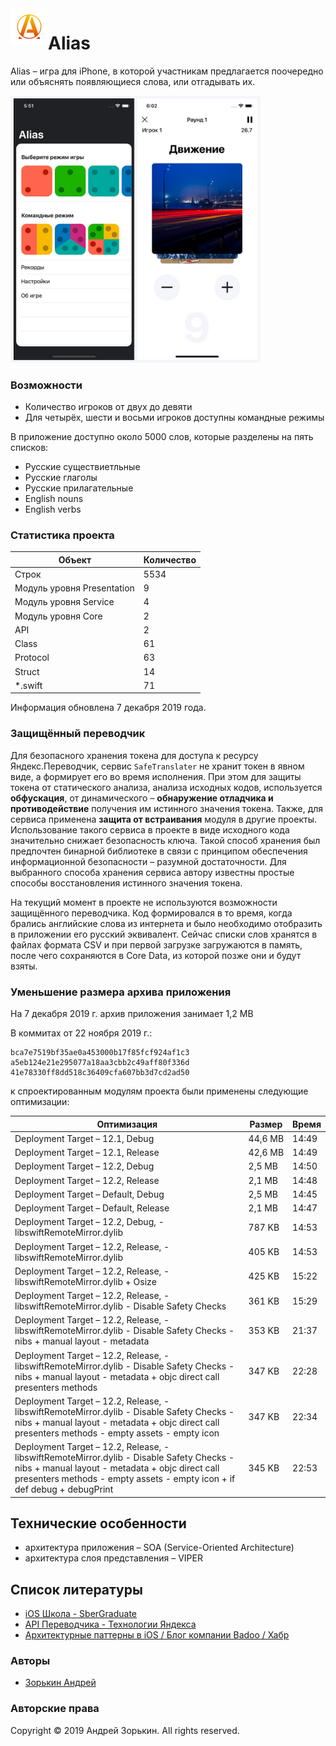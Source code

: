 <img align="left" width="60" height="60" src="AliasGame/Supporting%20Files/Assets.xcassets/AppIcon.appiconset/Icon-120.png?raw=true">

# Alias
Alias – игра для iPhone, в которой участникам предлагается поочередно или объяснять появляющиеся слова, или отгадывать их.

<p align="left">
<img width="400" src="pictures/preview-1000.jpg">
</p>

### Возможности
- Количество игроков от двух до девяти
- Для четырёх, шести и восьми игроков доступны командные режимы

В приложение доступно около 5000 слов, которые разделены на пять списков:
- Русские существиетльные
- Русские глаголы
- Русские прилагательные
- English nouns
- English verbs

### Статистика проекта

| Объект                               | Количество |
|--------------------------------------|------------|
| Строк                                | 5534       |
| Модуль уровня Presentation           | 9          |
| Модуль уровня Service                | 4          |
| Модуль уровня Core                   | 2          |
| API                                  | 2          |
| Class                                | 61         |
| Protocol                             | 63         |
| Struct                               | 14         |
| *\.swift                              | 71         |

Информация обновлена 7 декабря 2019 года.

### Защищённый переводчик

Для безопасного хранения токена для доступа к ресурсу Яндекс.Переводчик, сервис `SafeTranslater` не хранит токен в явном виде, а формирует его во время исполнения. При этом для защиты токена от статического анализа, анализа исходных кодов, используется **обфускация**, от динамического – **обнаружение отладчика и противодействие** получения им истинного значения токена. Также, для сервиса применена **защита от встраивания** модуля в другие проекты. Использование такого сервиса в проекте в виде исходного кода значительно снижает безопасность ключа. Такой способ хранения был предпочтен бинарной библиотеке в связи с принципом обеспечения информационной безопасности – разумной достаточности. Для выбранного способа хранения сервиса автору известны простые способы восстановления истинного значения токена.

На текущий момент в проекте не используются возможности защищённого переводчика. Код формировался в то время, когда брались английские слова из интернета и было необходимо отобразить в приложении его русский эквивалент. Сейчас списки слов хранятся в файлах формата CSV и при первой загрузке загружаются в память, после чего сохраняются в Core Data, из которой позже они и будут взяты.


### Уменьшение размера архива приложения

На 7 декабря 2019 г. архив приложения занимает 1,2 MB

В коммитах от 22 ноября 2019 г.:
```
bca7e7519bf35ae0a453000b17f85fcf924af1c3
a5eb124e21e295077a18aa3cbb2c49aff80f336d
41e78330ff8dd518c36409cfa607bb3d7cd2ad50
```
 к спроектированным модулям проекта были применены следующие оптимизации:


| Оптимизация                                                                                                                                                                                                                         | Размер | Время |
|-------------------------------------------------------------------------------------------------------------------------------------------------------------------------------------------------------------------------------------|---------------|-------|
| Deployment Target – 12\.1, Debug                                                                                                                                                                                                    | 44,6 MB       | 14:49 |
| Deployment Target – 12\.1, Release                                                                                                                                                                                                  | 42,6 MB       | 14:49 |
| Deployment Target – 12\.2, Debug                                                                                                                                                                                                    | 2,5 MB        | 14:50 |
| Deployment Target – 12\.2, Release                                                                                                                                                                                                  | 2,1 MB        | 14:48 |
| Deployment Target – Default, Debug                                                                                                                                                                                                  | 2,5 MB        | 14:45 |
| Deployment Target – Default, Release                                                                                                                                                                                                | 2,1 MB        | 14:47 |
| Deployment Target – 12\.2, Debug, \- libswiftRemoteMirror\.dylib                                                                                                                                                                    | 787 KB        | 14:53 |
| Deployment Target – 12\.2, Release, \- libswiftRemoteMirror\.dylib                                                                                                                                                                  | 405 KB        | 14:53 |
| Deployment Target – 12\.2, Release, \- libswiftRemoteMirror\.dylib \+ Osize                                                                                                                                                         | 425 KB        | 15:22 |
| Deployment Target – 12\.2, Release, \- libswiftRemoteMirror\.dylib \- Disable Safety Checks                                                                                                                                         | 361 KB        | 15:29 |
| Deployment Target – 12\.2, Release, \- libswiftRemoteMirror\.dylib \- Disable Safety Checks \- nibs \+ manual layout \- metadata                                                                                                    | 353 KB        | 21:37 |
| Deployment Target – 12\.2, Release, \- libswiftRemoteMirror\.dylib \- Disable Safety Checks \- nibs \+ manual layout \- metadata \+ objc direct call presenters methods                                                             | 347 KB        | 22:28 |
| Deployment Target – 12\.2, Release, \- libswiftRemoteMirror\.dylib \- Disable Safety Checks \- nibs \+ manual layout \- metadata \+ objc direct call presenters methods \- empty assets \- empty icon                               | 347 KB        | 22:34 |
| Deployment Target – 12\.2, Release, \- libswiftRemoteMirror\.dylib \- Disable Safety Checks \- nibs \+ manual layout \- metadata \+ objc direct call presenters methods \- empty assets \- empty icon \+ if def debug \+ debugPrint | 345 KB        | 22:53 |

## Технические особенности
- архитектура приложения – SOA (Service-Oriented Architecture)
- архитектура слоя представления – VIPER

## Список литературы
* [iOS Школа - SberGraduate](https://sbergraduate.ru/ios-school/)
* [API Переводчика - Технологии Яндекса](https://yandex.ru/dev/translate/)
* [Архитектурные паттерны в iOS / Блог компании Badoo / Хабр](https://habr.com/ru/company/badoo/blog/281162/)

### Авторы
* [Зорькин Андрей](https://github.com/zooorkin)

### Авторские права
Copyright © 2019 Андрей Зорькин. All rights reserved.
